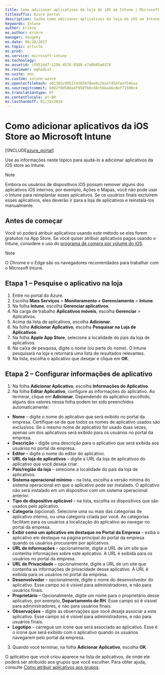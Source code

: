 ```yaml
---
title: Como adicionar aplicativos da loja do iOS ao Intune | Microsoft Docs
titlesuffix: Azure portal
description: Saiba como adicionar aplicativos da loja do iOS ao Intune.
keywords: Intune
author: Erikre
ms.author: erikre
manager: dougeby
ms.date: 09/18/2017
ms.topic: article
ms.prod: 
ms.service: microsoft-intune
ms.technology: 
ms.assetid: c59514d7-1256-4576-9380-e7a0b85a0378
ms.reviewer: mghadial
ms.suite: ems
ms.custom: intune-azure
ms.openlocfilehash: e013b5c995274365978ee0c2ba2f45bfeef54baa
ms.sourcegitcommit: b982f9d50da4f958fb0c48c56ba46c8ef71500c4
ms.translationtype: HT
ms.contentlocale: pt-BR
ms.lasthandoff: 01/29/2018
---
```

# <a name="how-to-add-ios-store-apps-to-microsoft-intune"></a>Como adicionar aplicativos da iOS Store ao Microsoft Intune

[!INCLUDE[azure_portal](./includes/azure_portal.md)]


Use as informações neste tópico para ajudá-lo a adicionar aplicativos da iOS store ao Intune.

>[!NOTE]
>Embora os usuários de dispositivos iOS possam remover alguns dos aplicativos iOS internos, por exemplo, Ações e Mapas, você não pode usar o Intune para reimplantar esses aplicativos. Se os usuários finais excluírem esses aplicativos, eles deverão ir para a loja de aplicativos e reinstalá-los manualmente.

## <a name="before-you-start"></a>Antes de começar

Você só poderá atribuir aplicativos usando este método se eles forem gratuitos na App Store. Se você quiser atribuir aplicativos pagos usando o Intune, considere o uso do [programa de compra por volume do iOS](vpp-apps-ios.md).

>[!NOTE]
>O Chrome e o Edge são os navegadores recomendados para trabalhar com o Microsoft Intune.

## <a name="step-1---search-for-the-app-in-the-store"></a>Etapa 1 – Pesquise o aplicativo na loja

1. Entre no portal do Azure.
2. Escolha **Mais Serviços** > **Monitoramento + Gerenciamento** > **Intune**.
3. Na folha **Intune**, escolha **Gerenciar aplicativos**.
4. Na carga de trabalho **Aplicativos móveis**, escolha **Gerenciar** > Aplicativos.
5. Acima da lista de aplicativos, escolha **Adicionar**.
6. Na folha **Adicionar Aplicativo**, escolha **Pesquisar na Loja de Aplicativos**.
7. Na folha **Apple App Store**, selecione a localidade do país da loja de aplicativos.
8. Na caixa de pesquisa, digite o nome (ou parte do nome). O Intune pesquisará na loja e retornará uma lista de resultados relevantes.
9. Na lista, escolha o aplicativo que desejar e clique em **OK**.

## <a name="step-2---configure-app-information"></a>Etapa 2 – Configurar informações de aplicativo

1. Na folha **Adicionar Aplicativo**, escolha **Informações do Aplicativo**.
2. Na folha **Editar Aplicativo**, configure as informações do aplicativo. Ao terminar, clique em **Adicionar**. Dependendo do aplicativo escolhido, alguns dos valores nessa folha podem ter sido preenchidos automaticamente:
- **Nome** – digite o nome do aplicativo que será exibido no portal da empresa. Certifique-se de que todos os nomes de aplicativo usados são exclusivos. Se o mesmo nome de aplicativo for usado duas vezes, apenas um dos aplicativos será exibido para os usuários no portal da empresa.
- **Descrição** – digite uma descrição para o aplicativo que será exibida aos usuários no portal da empresa.
- **Editor** – digite o nome do editor do aplicativo.
- **URL da loja de aplicativos** – digite a URL da loja de aplicativos do aplicativo que você deseja criar.
- **País/região da loja** – selecione a localidade do país da loja de aplicativos.
- **Sistema operacional mínimo** – na lista, escolha a versão mínima do sistema operacional em que o aplicativo pode ser instalado. O aplicativo não será instalado em um dispositivo com um sistema operacional anterior.
- **Tipo de dispositivo aplicável** – na lista, escolha os dispositivos que são usados pelo aplicativo.
- **Categoria** (opcional). Selecione uma ou mais das categorias de aplicativo interno, ou uma categoria criada por você. As categorias facilitam para os usuários a localização do aplicativo ao navegar no portal da empresa.
- **Exibir como um aplicativo em destaque no Portal da Empresa** – exiba o aplicativo em destaque na página principal do portal da empresa quando os usuários procurarem por aplicativos.
- **URL de informações** – opcionalmente, digite a URL de um site que contenha informações sobre este aplicativo. A URL é exibida para os usuários no portal da empresa.
- **URL de Privacidade** – opcionalmente, digite a URL de um site que contenha as informações de privacidade desse aplicativo. A URL é exibida para os usuários no portal da empresa.
- **Desenvolvedor** – opcionalmente, digite o nome do desenvolvedor do aplicativo. Esse campo só é visível para administradores, e não para usuários finais.
- **Proprietário** – Opcionalmente, digite um nome para o proprietário desse aplicativo, por exemplo, **Departamento de RH**.  Esse campo só é visível para administradores, e não para usuários finais.
- **Observações** – digite as observações que você deseja associar a este aplicativo. Esse campo só é visível para administradores, e não para usuários finais.
- **Logotipo** – carregue um ícone que será associado ao aplicativo. Esse é o ícone que será exibido com o aplicativo quando os usuários navegarem pelo portal da empresa.
3. Quando você terminar, na folha **Adicionar Aplicativo**, escolha **OK**.

O aplicativo que você criou aparece na lista de aplicativos, de onde ele poderá ser atribuído aos grupos que você escolher. Para obter ajuda, consulte [Como atribuir aplicativos aos grupos](apps-deploy.md).
